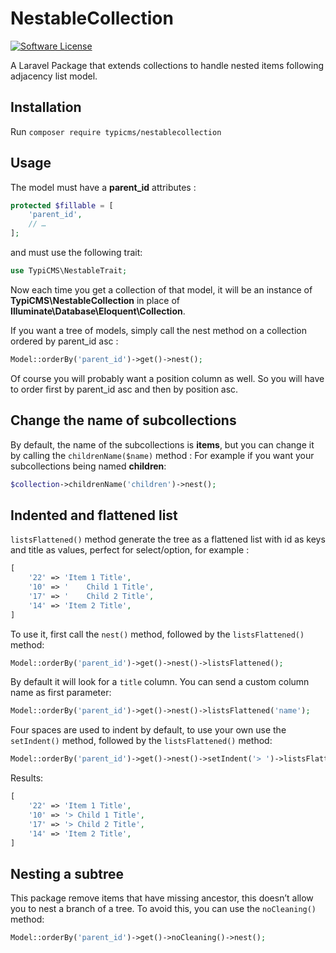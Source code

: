 # NestableCollection

[![Software License](https://img.shields.io/badge/license-MIT-brightgreen.svg?style=flat-square)](LICENSE.md)

A Laravel Package that extends collections to handle nested items following adjacency list model.

## Installation

Run `composer require typicms/nestablecollection`

## Usage

The model must have a **parent_id** attributes :

```php
protected $fillable = [
    'parent_id',
    // …
];
```

and must use the following trait:

```php
use TypiCMS\NestableTrait;
```

Now each time you get a collection of that model, it will be an instance of **TypiCMS\NestableCollection** in place of **Illuminate\Database\Eloquent\Collection**.

If you want a tree of models, simply call the nest method on a collection ordered by parent_id asc :

```php
Model::orderBy('parent_id')->get()->nest();
```

Of course you will probably want a position column as well. So you will have to order first by parent_id asc and then by position asc.

## Change the name of subcollections

By default, the name of the subcollections is **items**, but you can change it by calling the `childrenName($name)` method :
For example if you want your subcollections being named **children**:

```php
$collection->childrenName('children')->nest();
```

## Indented and flattened list

`listsFlattened()` method generate the tree as a flattened list with id as keys and title as values, perfect for select/option, for example :

```php
[
    '22' => 'Item 1 Title',
    '10' => '    Child 1 Title',
    '17' => '    Child 2 Title',
    '14' => 'Item 2 Title',
]
```

To use it, first call the `nest()` method, followed by the `listsFlattened()` method:

```php
Model::orderBy('parent_id')->get()->nest()->listsFlattened();
```

By default it will look for a `title` column. You can send a custom column name as first parameter:

```php
Model::orderBy('parent_id')->get()->nest()->listsFlattened('name');
```

Four spaces are used to indent by default, to use your own use the `setIndent()` method, followed by the `listsFlattened()` method:

```php
Model::orderBy('parent_id')->get()->nest()->setIndent('> ')->listsFlattened();
```

Results:

```php
[
    '22' => 'Item 1 Title',
    '10' => '> Child 1 Title',
    '17' => '> Child 2 Title',
    '14' => 'Item 2 Title',
]
```

## Nesting a subtree

This package remove items that have missing ancestor, this doesn’t allow you to nest a branch of a tree.
To avoid this, you can use the `noCleaning()` method:

```php
Model::orderBy('parent_id')->get()->noCleaning()->nest();
```
